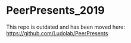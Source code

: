 # PeerPresents_2019

This repo is outdated and has been moved here: https://github.com/Ludolab/PeerPresents

